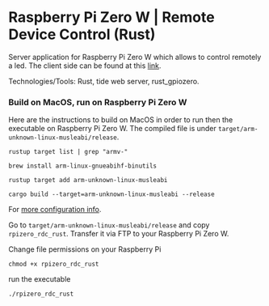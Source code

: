 # Raspberry Pi Zero W | Remote Device Control (Rust)

Server application for Raspberry Pi Zero W which allows to control remotely a led. The client side can be found at this [link](https://github.com/goto-eof/rpizero_rdc_ts).

Technologies/Tools: Rust, tide web server, rust_gpiozero.

### Build on MacOS, run on Raspberry Pi Zero W

Here are the instructions to build on MacOS in order to run then the executable on Raspberry Pi Zero W. The compiled file is under `target/arm-unknown-linux-musleabi/release`.

```
rustup target list | grep "armv-"

brew install arm-linux-gnueabihf-binutils

rustup target add arm-unknown-linux-musleabi

cargo build --target=arm-unknown-linux-musleabi --release
```

For [more configuration info](https://amritrathie.vercel.app/posts/2020/03/06/cross-compiling-rust-from-macos-to-raspberry-pi/).

Go to `target/arm-unknown-linux-musleabi/release` and copy `rpizero_rdc_rust`. Transfer it via FTP to your Raspberry Pi Zero W.

Change file permissions on your Raspberry Pi

```
chmod +x rpizero_rdc_rust
```

run the executable

```
./rpizero_rdc_rust
```
